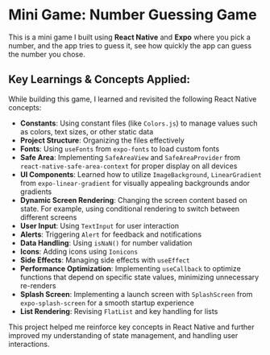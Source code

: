 # Mini Game: Number Guessing Game

This is a mini game I built using **React Native** and **Expo** where you pick a number, and the app tries to guess it, see how quickly the app can guess the number you chose.

## Key Learnings & Concepts Applied:

While building this game, I learned and revisited the following React Native concepts:

- **Constants**: Using constant files (like `Colors.js`) to manage values such as colors, text sizes, or other static data
- **Project Structure**: Organizing the files effectively
- **Fonts**: Using `useFonts` from `expo-fonts` to load custom fonts
- **Safe Area**: Implementing `SafeAreaView` and `SafeAreaProvider` from `react-native-safe-area-context` for proper display on all devices
- **UI Components**: Learned how to utilize `ImageBackground`, `LinearGradient` from `expo-linear-gradient` for visually appealing backgrounds andor gradients
- **Dynamic Screen Rendering**: Changing the screen content based on state. For example, using conditional rendering to switch between different screens
- **User Input**: Using `TextInput` for user interaction
- **Alerts**: Triggering `Alert` for feedback and notifications
- **Data Handling**: Using `isNaN()` for number validation
- **Icons**: Adding icons using `Ionicons`
- **Side Effects**: Managing side effects with `useEffect`
- **Performance Optimization**: Implementing `useCallback` to optimize functions that depend on specific state values, minimizing unnecessary re-renders
- **Splash Screen**: Implementing a launch screen with `SplashScreen` from `expo-splash-screen` for a smooth startup experience
- **List Rendering**: Revising `FlatList` and key handling for lists

This project helped me reinforce key concepts in React Native and further improved my understanding of state management, and handling user interactions.
